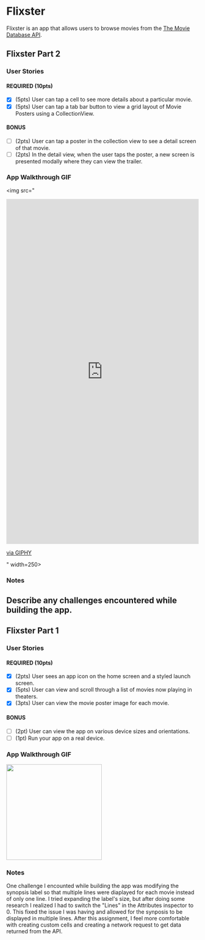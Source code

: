 # Flixster

Flixster is an app that allows users to browse movies from the [The Movie Database API](http://docs.themoviedb.apiary.io/#).

## Flixster Part 2

### User Stories

#### REQUIRED (10pts)
- [x] (5pts) User can tap a cell to see more details about a particular movie.
- [x] (5pts) User can tap a tab bar button to view a grid layout of Movie Posters using a CollectionView.

#### BONUS
- [ ] (2pts) User can tap a poster in the collection view to see a detail screen of that movie.
- [ ] (2pts) In the detail view, when the user taps the poster, a new screen is presented modally where they can view the trailer.

### App Walkthrough GIF

<img src="<div style="width:100%;height:0;padding-bottom:179%;position:relative;"><iframe src="https://giphy.com/embed/ohyJakAyG3ljnxTZhT" width="100%" height="100%" style="position:absolute" frameBorder="0" class="giphy-embed" allowFullScreen></iframe></div><p><a href="https://giphy.com/gifs/ohyJakAyG3ljnxTZhT">via GIPHY</a></p>" width=250><br>

### Notes
Describe any challenges encountered while building the app.
---

## Flixster Part 1

### User Stories

#### REQUIRED (10pts)
- [x] (2pts) User sees an app icon on the home screen and a styled launch screen.
- [x] (5pts) User can view and scroll through a list of movies now playing in theaters.
- [x] (3pts) User can view the movie poster image for each movie.

#### BONUS
- [ ] (2pt) User can view the app on various device sizes and orientations.
- [ ] (1pt) Run your app on a real device.

### App Walkthrough GIF

<img src="https://media.giphy.com/media/uplrl6fqG8LjTZzZKh/giphy.gif" width=250><br>

### Notes
One challenge I encounted while building the app was modifying the synopsis label so that multiple lines were diaplayed for each movie instead of only one line. I tried expanding the label's size, but after doing some research I realized I had to switch the "Lines" in the Attributes inspector to 0. This fixed the issue I was having and allowed for the synposis to be displayed in multiple lines. After this assignment, I feel more comfortable with creating custom cells and creating a network request to get data returned from the API. 
